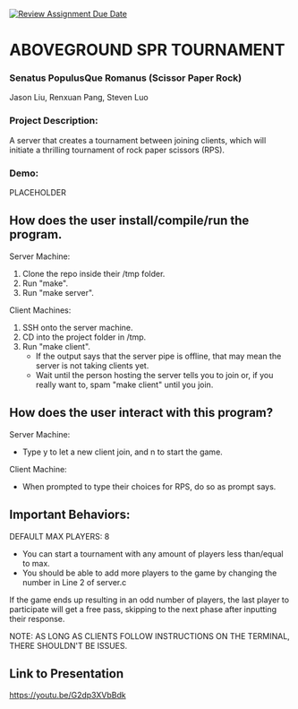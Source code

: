 [![Review Assignment Due Date](https://classroom.github.com/assets/deadline-readme-button-22041afd0340ce965d47ae6ef1cefeee28c7c493a6346c4f15d667ab976d596c.svg)](https://classroom.github.com/a/Vh67aNdh)
# ABOVEGROUND SPR TOURNAMENT

### Senatus PopulusQue Romanus (Scissor Paper Rock)

Jason Liu, Renxuan Pang, Steven Luo

### Project Description:

A server that creates a tournament between joining clients, which will initiate a thrilling tournament of rock paper scissors (RPS).

### Demo:
PLACEHOLDER

## How does the user install/compile/run the program.

Server Machine:
1) Clone the repo inside their /tmp folder.
2) Run "make".
3) Run "make server".

Client Machines:
1) SSH onto the server machine.
2) CD into the project folder in /tmp.
3) Run "make client".
   * If the output says that the server pipe is offline, that may mean the server is not taking clients yet.
   * Wait until the person hosting the server tells you to join or, if you really want to, spam "make client" until you join.

## How does the user interact with this program?

Server Machine:
* Type y to let a new client join, and n to start the game.

Client Machine:
* When prompted to type their choices for RPS, do so as prompt says.

## Important Behaviors:
DEFAULT MAX PLAYERS: 8
* You can start a tournament with any amount of players less than/equal to max.
* You should be able to add more players to the game by changing the number in Line 2 of server.c

If the game ends up resulting in an odd number of players, the last player to participate will get a free pass, skipping to the next phase after inputting their response.

NOTE: AS LONG AS CLIENTS FOLLOW INSTRUCTIONS ON THE TERMINAL, THERE SHOULDN'T BE ISSUES.

## Link to Presentation
https://youtu.be/G2dp3XVbBdk

